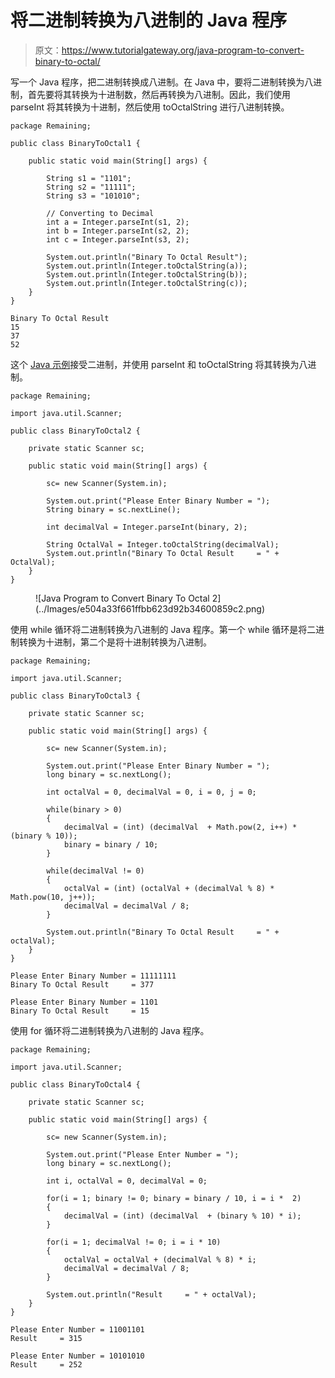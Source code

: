 # 将二进制转换为八进制的 Java 程序

> 原文：<https://www.tutorialgateway.org/java-program-to-convert-binary-to-octal/>

写一个 Java 程序，把二进制转换成八进制。在 Java 中，要将二进制转换为八进制，首先要将其转换为十进制数，然后再转换为八进制。因此，我们使用 parseInt 将其转换为十进制，然后使用 toOctalString 进行八进制转换。

```
package Remaining;

public class BinaryToOctal1 {

	public static void main(String[] args) {

		String s1 = "1101";
		String s2 = "11111";
		String s3 = "101010";

		// Converting to Decimal
		int a = Integer.parseInt(s1, 2);
		int b = Integer.parseInt(s2, 2);
		int c = Integer.parseInt(s3, 2);

		System.out.println("Binary To Octal Result");
		System.out.println(Integer.toOctalString(a));
		System.out.println(Integer.toOctalString(b));
		System.out.println(Integer.toOctalString(c));
	}
}
```

```
Binary To Octal Result
15
37
52
```

这个 [Java 示例](https://www.tutorialgateway.org/learn-java-programs/)接受二进制，并使用 parseInt 和 toOctalString 将其转换为八进制。

```
package Remaining;

import java.util.Scanner;

public class BinaryToOctal2 {

	private static Scanner sc;

	public static void main(String[] args) {

		sc= new Scanner(System.in);

		System.out.print("Please Enter Binary Number = ");
		String binary = sc.nextLine();		

		int decimalVal = Integer.parseInt(binary, 2);

		String OctalVal = Integer.toOctalString(decimalVal);
		System.out.println("Binary To Octal Result     = " + OctalVal);
	}
}
```

<figure class="wp-block-image size-large">![Java Program to Convert Binary To Octal 2](../Images/e504a33f661ffbb623d92b34600859c2.png)</figure>

使用 while 循环将二进制转换为八进制的 Java 程序。第一个 while 循环是将二进制转换为十进制，第二个是将十进制转换为八进制。

```
package Remaining;

import java.util.Scanner;

public class BinaryToOctal3 {

	private static Scanner sc;

	public static void main(String[] args) {

		sc= new Scanner(System.in);

		System.out.print("Please Enter Binary Number = ");
		long binary = sc.nextLong();		

		int octalVal = 0, decimalVal = 0, i = 0, j = 0;

		while(binary > 0)
		{
			decimalVal = (int) (decimalVal  + Math.pow(2, i++) * (binary % 10));
			binary = binary / 10;
		}

		while(decimalVal != 0)
		{
			octalVal = (int) (octalVal + (decimalVal % 8) * Math.pow(10, j++));
			decimalVal = decimalVal / 8;
		}

		System.out.println("Binary To Octal Result     = " + octalVal);
	}
}
```

```
Please Enter Binary Number = 11111111
Binary To Octal Result     = 377

Please Enter Binary Number = 1101
Binary To Octal Result     = 15
```

使用 for 循环将二进制转换为八进制的 Java 程序。

```
package Remaining;

import java.util.Scanner;

public class BinaryToOctal4 {

	private static Scanner sc;

	public static void main(String[] args) {

		sc= new Scanner(System.in);

		System.out.print("Please Enter Number = ");
		long binary = sc.nextLong();		

		int i, octalVal = 0, decimalVal = 0;

		for(i = 1; binary != 0; binary = binary / 10, i = i *  2)
		{
			decimalVal = (int) (decimalVal  + (binary % 10) * i);
		}

		for(i = 1; decimalVal != 0; i = i * 10)
		{
			octalVal = octalVal + (decimalVal % 8) * i;
			decimalVal = decimalVal / 8;
		}

		System.out.println("Result     = " + octalVal);
	}
}
```

```
Please Enter Number = 11001101
Result     = 315

Please Enter Number = 10101010
Result     = 252
```
